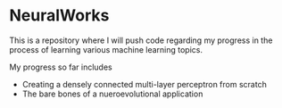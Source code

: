 # NeuralWorks
This is a repository where I will push code regarding my progress in the process of learning various machine learning topics.

My progress so far includes
- Creating a densely connected multi-layer perceptron from scratch
- The bare bones of a nueroevolutional application
